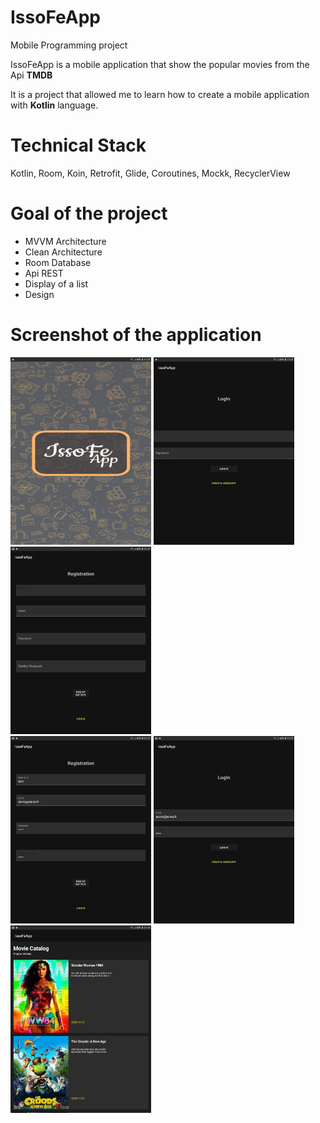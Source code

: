 # IssoFeApp
Mobile Programming project
<p>IssoFeApp is a mobile application that show the popular movies from the Api <strong>TMDB</strong>
<p>It is a project that allowed me to learn how to create a mobile application with <strong>Kotlin</strong> language.</p>

# Technical Stack
<p>Kotlin, Room, Koin, Retrofit, Glide, Coroutines, Mockk, RecyclerView</p>

# Goal of the project
<ul>
    <li>MVVM Architecture</li>
    <li>Clean Architecture</li>
    <li>Room Database</li>
    <li>Api REST</li>
    <li>Display of a list</li>
    <li>Design</li>
</ul>

# Screenshot of the application

<div>
    <img src="image/1_splash_screen.jpg" alt="splash_screen" height="300">
    <img src="image/2_login_screen.jpg" alt="login_screen" height="300">
    <img src="image/3_registration_screen.jpg" alt="registration_screen" height="300">
</div>

<div>
    <img src="image/4_create_account.jpg" alt="create_account" height="300">
    <img src="image/5_log_in_app.jpg" alt="log_in_app" height="300">
    <img src="image/6_show_list_screen.jpg" alt="show_list_screen" height="300">
</div>

